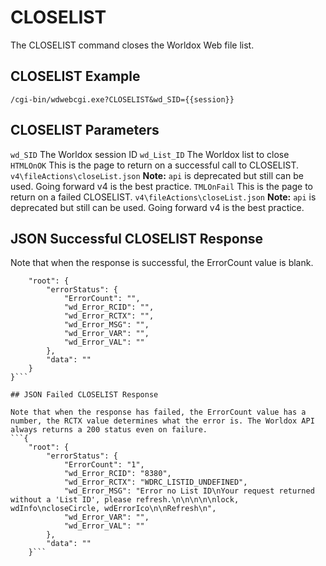 # CLOSELIST

The CLOSELIST command closes the Worldox Web file list.

## CLOSELIST Example
`/cgi-bin/wdwebcgi.exe?CLOSELIST&wd_SID={{session}}`

## CLOSELIST Parameters
`wd_SID`
The Worldox session ID
`wd_List_ID`
The Worldox list to close
`HTMLOnOK`
This is the page to return on a successful call to CLOSELIST.
`v4\fileActions\closeList.json`
**Note:** `api` is deprecated but still can be used. Going forward v4 is the best practice.
`TMLOnFail`
This is the page to return on a failed CLOSELIST.
`v4\fileActions\closeList.json`
**Note:** `api` is deprecated but still can be used. Going forward v4 is the best practice.
## JSON Successful CLOSELIST Response
Note that when the response is successful, the ErrorCount value is blank. 
```{
    "root": {
        "errorStatus": {
            "ErrorCount": "",
            "wd_Error_RCID": "",
            "wd_Error_RCTX": "",
            "wd_Error_MSG": "",
            "wd_Error_VAR": "",
            "wd_Error_VAL": ""
        },
        "data": ""
    }
}```

## JSON Failed CLOSELIST Response

Note that when the response has failed, the ErrorCount value has a number, the RCTX value determines what the error is. The Worldox API always returns a 200 status even on failure.  
```{
    "root": {
        "errorStatus": {
            "ErrorCount": "1",
            "wd_Error_RCID": "8380",
            "wd_Error_RCTX": "WDRC_LISTID_UNDEFINED",
            "wd_Error_MSG": "Error no List ID\nYour request returned without a 'List ID', please refresh.\n\n\n\n\nlock, wdInfo\ncloseCircle, wdErrorIco\n\nRefresh\n",
            "wd_Error_VAR": "",
            "wd_Error_VAL": ""
        },
        "data": ""
    }```
